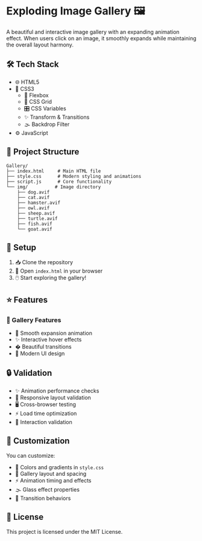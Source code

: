 # Exploding Image Gallery 🖼️

A beautiful and interactive image gallery with an expanding animation effect. When users click on an image, it smoothly expands while maintaining the overall layout harmony.

## 🛠️ ️Tech Stack
- 🌐 HTML5
- 🎨 CSS3
  - 📐 Flexbox
  - 🧱 CSS Grid
  - 🎛️ CSS Variables
  - ✨ Transform & Transitions
  - 🌫️ Backdrop Filter
- ⚙️ JavaScript

## 📁 Project Structure
```
Gallery/
├── index.html     # Main HTML file
├── style.css      # Modern styling and animations
├── script.js      # Core functionality
└── img/          # Image directory
    ├── dog.avif
    ├── cat.avif
    ├── hamster.avif
    ├── owl.avif
    ├── sheep.avif
    ├── turtle.avif
    ├── fish.avif
    └── goat.avif
```

## 🚀 Setup
1. 📥 Clone the repository
2. 📂 Open `index.html` in your browser
3. 🖱️ Start exploring the gallery!

## ⭐ Features
### 🎨 Gallery Features
- 🔄 Smooth expansion animation
- ✨ Interactive hover effects
- � Beautiful transitions
- 🌟 Modern UI design

## 🔒 Validation
- ✨ Animation performance checks
- 📱 Responsive layout validation
- 🖥️ Cross-browser testing
- ⚡ Load time optimization
- 🎯 Interaction validation

## 🎨 Customization
You can customize:
- 🎨 Colors and gradients in `style.css`
- 📐 Gallery layout and spacing
- ⚡ Animation timing and effects
- 🌫️ Glass effect properties
- 💫 Transition behaviors

## 📄 License
This project is licensed under the MIT License.